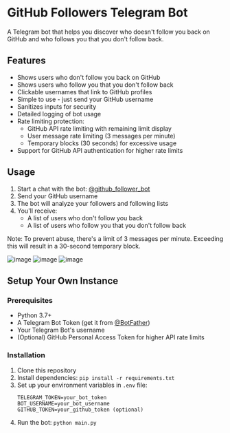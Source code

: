 # GitHub Followers Telegram Bot

A Telegram bot that helps you discover who doesn't follow you back on GitHub and who follows you that you don't follow back.

## Features

- Shows users who don't follow you back on GitHub
- Shows users who follow you that you don't follow back
- Clickable usernames that link to GitHub profiles
- Simple to use - just send your GitHub username
- Sanitizes inputs for security
- Detailed logging of bot usage
- Rate limiting protection:
  - GitHub API rate limiting with remaining limit display
  - User message rate limiting (3 messages per minute)
  - Temporary blocks (30 seconds) for excessive usage
- Support for GitHub API authentication for higher rate limits

## Usage

1. Start a chat with the bot: [@github_follower_bot](https://t.me/github_follower_bot)
2. Send your GitHub username
3. The bot will analyze your followers and following lists
4. You'll receive:
   - A list of users who don't follow you back
   - A list of users who follow you that you don't follow back

Note: To prevent abuse, there's a limit of 3 messages per minute. Exceeding this will result in a 30-second temporary block.

![image](https://github.com/user-attachments/assets/d8ba14c1-fab0-49f2-a231-d3e932ba79f9)
![image](https://github.com/user-attachments/assets/275d903f-dd8e-4938-96be-71c34aa8924f)
![image](https://github.com/user-attachments/assets/241d0d89-e8b5-46a0-a832-8c4a8af66e8c)


## Setup Your Own Instance

### Prerequisites

- Python 3.7+
- A Telegram Bot Token (get it from [@BotFather](https://t.me/botfather))
- Your Telegram Bot's username
- (Optional) GitHub Personal Access Token for higher API rate limits

### Installation

1. Clone this repository
2. Install dependencies: `pip install -r requirements.txt`
3. Set up your environment variables in `.env` file:
   ```
   TELEGRAM_TOKEN=your_bot_token
   BOT_USERNAME=your_bot_username
   GITHUB_TOKEN=your_github_token (optional)
   ```
4. Run the bot: `python main.py`
